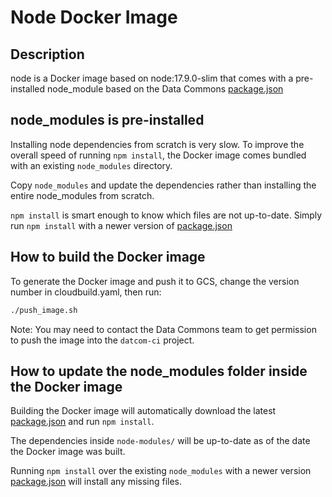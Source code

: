 # Node Docker Image

## Description

node is a Docker image based on node:17.9.0-slim that comes with a pre-installed
node_module based on the Data Commons
[package.json](https://github.com/datacommonsorg/website/blob/master/static/package.json)

## node_modules is pre-installed

Installing node dependencies from scratch is very slow. To improve the overall
speed of running `npm install`, the Docker image comes bundled with an existing
`node_modules` directory.

Copy `node_modules` and update the dependencies rather than installing the
entire node_modules from scratch.

`npm install` is smart enough to know which files are not up-to-date. Simply run
`npm install` with a newer version of
[package.json](https://github.com/datacommonsorg/website/blob/master/static/package.json)

## How to build the Docker image

To generate the Docker image and push it to GCS, change the version number in
cloudbuild.yaml, then run:

```bash
./push_image.sh
```

Note: You may need to contact the Data Commons team to get permission to push
the image into the `datcom-ci` project.

## How to update the node_modules folder inside the Docker image

Building the Docker image will automatically download the latest
[package.json](https://github.com/datacommonsorg/website/blob/master/static/package.json)
and run `npm install`.

The dependencies inside `node-modules/` will be up-to-date as of the date the
Docker image was built.

Running `npm install` over the existing `node_modules` with a newer version
[package.json](https://github.com/datacommonsorg/website/blob/master/static/package.json)
will install any missing files.
